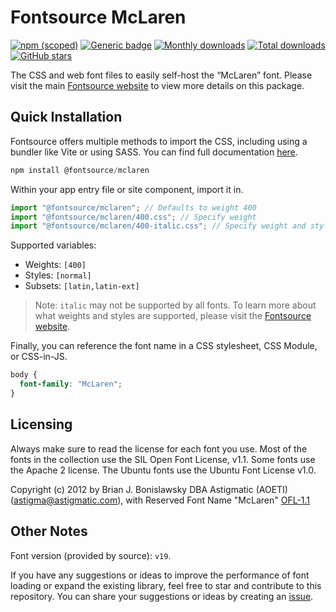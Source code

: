 # Fontsource McLaren

[![npm (scoped)](https://img.shields.io/npm/v/@fontsource/mclaren?color=brightgreen)](https://www.npmjs.com/package/@fontsource/mclaren) [![Generic badge](https://img.shields.io/badge/fontsource-passing-brightgreen)](https://github.com/fontsource/fontsource) [![Monthly downloads](https://badgen.net/npm/dm/@fontsource/mclaren)](https://github.com/fontsource/fontsource) [![Total downloads](https://badgen.net/npm/dt/@fontsource/mclaren)](https://github.com/fontsource/fontsource) [![GitHub stars](https://img.shields.io/github/stars/fontsource/fontsource.svg?style=social&label=Star)](https://github.com/fontsource/fontsource/stargazers)

The CSS and web font files to easily self-host the “McLaren” font. Please visit the main [Fontsource website](https://fontsource.org/fonts/mclaren) to view more details on this package.

## Quick Installation

Fontsource offers multiple methods to import the CSS, including using a bundler like Vite or using SASS. You can find full documentation [here](https://fontsource.org/docs/getting-started/introduction).

```javascript
npm install @fontsource/mclaren
```

Within your app entry file or site component, import it in.

```javascript
import "@fontsource/mclaren"; // Defaults to weight 400
import "@fontsource/mclaren/400.css"; // Specify weight
import "@fontsource/mclaren/400-italic.css"; // Specify weight and style
```

Supported variables:
- Weights: `[400]`
- Styles: `[normal]`
- Subsets: `[latin,latin-ext]`

> Note: `italic` may not be supported by all fonts. To learn more about what weights and styles are supported, please visit the [Fontsource website](https://fontsource.org/fonts/mclaren).

Finally, you can reference the font name in a CSS stylesheet, CSS Module, or CSS-in-JS.

```css
body {
  font-family: "McLaren";
}
```

## Licensing
Always make sure to read the license for each font you use. Most of the fonts in the collection use the SIL Open Font License, v1.1. Some fonts use the Apache 2 license. The Ubuntu fonts use the Ubuntu Font License v1.0.

Copyright (c) 2012 by Brian J. Bonislawsky DBA Astigmatic (AOETI) (astigma@astigmatic.com), with Reserved Font Name "McLaren"
[OFL-1.1](https://openfontlicense.org)

## Other Notes
Font version (provided by source): `v19`.

If you have any suggestions or ideas to improve the performance of font loading or expand the existing library, feel free to star and contribute to this repository. You can share your suggestions or ideas by creating an [issue](https://github.com/fontsource/fontsource/issues).